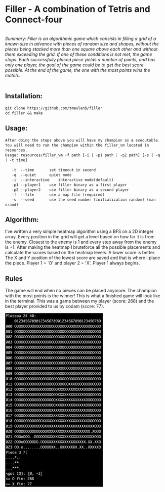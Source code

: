 # Filler - A combination of Tetris and Connect-four

</br>
<em>Summary:
Filler is an algorithmic game which consists in filling a grid of a known size in advance
with pieces of random size and shapes, without the pieces being stacked more than one
square above each other and without them exceeding the grid. If one of these conditions
is not met, the game stops.
Each successfully placed piece yields a number of points, and has only one player, the
goal of the game could be to get the best score possible. At the
end of the game, the one with the most points wins the match...</em>
</br>
</br>

## Installation:

```
git clone https://github.com/tmeulenb/filler
cd filler && make
```

## Usage:
```
After doing the steps above you will have my champion as a executable. 
You will need to run the champion within the filler_vm located in resources.
Usage: resources/filler_vm -f path [-i | -p1 path | -p2 path] [-s | -q | -t time]

   -t  --time		set timeout in second
   -q  --quiet		quiet mode
   -i  --interactive	interactive mode(default)
   -p1 --player1	use filler binary as a first player
   -p2 --player2	use filler binary as a second player
   -f  --file		use a map file (required)
   -s  --seed		use the seed number (initialization random) (man srand)
```

## Algorithm:
I've written a very simple heatmap algorithm using a BFS on a 2D integer array. 
Every position in the grid will get a level based on how far it is from the enemy.
Closest to the enemy is 1 and every step away from the enemy is +1. 
After making the heatmap I bruteforce all the possible placements and 
calculate the scores based on the heatmap levels. A lower score is better. 
The X and Y position of the lowest score are saved and that is where I place the piece.
Player 1 = 'O' and player 2 = 'X'. Player 1 always begins.

## Rules
The game will end when no pieces can be placed anymore. The champion with the 
most points is the winner! This is what a finished game will look like in the terminal.
This was a game between my player (score: 268) and the best player provided to us by codam (score: 77).


![Finished Game.](srcs/filler.png)
</br>
</br>
